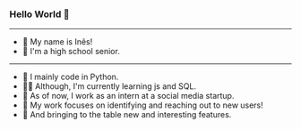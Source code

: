 ### Hello World 👋
-----


- 🥰 My name is Inês!
- 🍒 I'm a high school senior.
- ----

- 🐍 I mainly code in Python.
- 👩‍💻 Although, I'm currently learning js and SQL.
- 🍉 As of now, I work as an intern at a social media startup.
- 🎯 My work focuses on identifying and reaching out to new users!
- 🤠 And bringing to the table new and interesting features.

